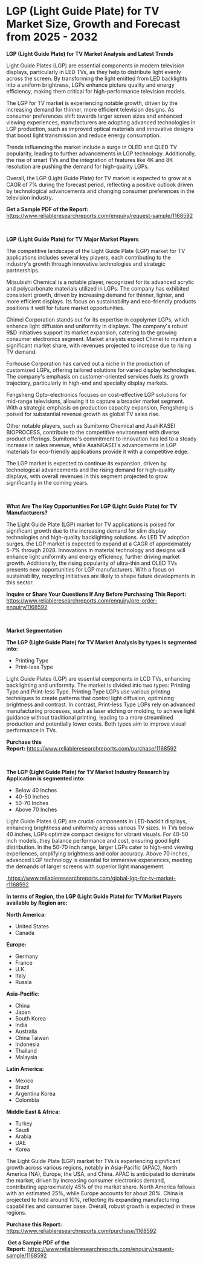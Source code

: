 <p><h1>LGP (Light Guide Plate) for TV Market Size, Growth and Forecast from 2025 - 2032</h1></p><p><strong>LGP (Light Guide Plate) for TV Market Analysis and Latest Trends</strong></p>
<p><p>Light Guide Plates (LGP) are essential components in modern television displays, particularly in LED TVs, as they help to distribute light evenly across the screen. By transforming the light emitted from LED backlights into a uniform brightness, LGPs enhance picture quality and energy efficiency, making them critical for high-performance television models.</p><p>The LGP for TV market is experiencing notable growth, driven by the increasing demand for thinner, more efficient television designs. As consumer preferences shift towards larger screen sizes and enhanced viewing experiences, manufacturers are adopting advanced technologies in LGP production, such as improved optical materials and innovative designs that boost light transmission and reduce energy consumption.</p><p>Trends influencing the market include a surge in OLED and QLED TV popularity, leading to further advancements in LGP technology. Additionally, the rise of smart TVs and the integration of features like 4K and 8K resolution are pushing the demand for high-quality LGPs.</p><p>Overall, the LGP (Light Guide Plate) for TV market is expected to grow at a CAGR of 7% during the forecast period, reflecting a positive outlook driven by technological advancements and changing consumer preferences in the television industry.</p></p>
<p><strong>Get a Sample PDF of the Report:&nbsp;</strong> <a href="https://www.reliableresearchreports.com/enquiry/request-sample/1168592?utm_campaign=3220&utm_medium=2&utm_source=Github&utm_content=ia&utm_term=15042025&utm_id=lgp-light-guide-plate-for-tv">https://www.reliableresearchreports.com/enquiry/request-sample/1168592</a></p>
<p>&nbsp;</p>
<p><strong>LGP (Light Guide Plate) for TV Major Market Players</strong></p>
<p><p>The competitive landscape of the Light Guide Plate (LGP) market for TV applications includes several key players, each contributing to the industry's growth through innovative technologies and strategic partnerships.</p><p>Mitsubishi Chemical is a notable player, recognized for its advanced acrylic and polycarbonate materials utilized in LGPs. The company has exhibited consistent growth, driven by increasing demand for thinner, lighter, and more efficient displays. Its focus on sustainability and eco-friendly products positions it well for future market opportunities.</p><p>Chimei Corporation stands out for its expertise in copolymer LGPs, which enhance light diffusion and uniformity in displays. The company's robust R&D initiatives support its market expansion, catering to the growing consumer electronics segment. Market analysts expect Chimei to maintain a significant market share, with revenues projected to increase due to rising TV demand.</p><p>Forhouse Corporation has carved out a niche in the production of customized LGPs, offering tailored solutions for varied display technologies. The company's emphasis on customer-oriented services fuels its growth trajectory, particularly in high-end and specialty display markets.</p><p>Fengsheng Opto-electronics focuses on cost-effective LGP solutions for mid-range televisions, allowing it to capture a broader market segment. With a strategic emphasis on production capacity expansion, Fengsheng is poised for substantial revenue growth as global TV sales rise.</p><p>Other notable players, such as Sumitomo Chemical and AsahiKASEI BIOPROCESS, contribute to the competitive environment with diverse product offerings. Sumitomo's commitment to innovation has led to a steady increase in sales revenue, while AsahiKASEI's advancements in LGP materials for eco-friendly applications provide it with a competitive edge.</p><p>The LGP market is expected to continue its expansion, driven by technological advancements and the rising demand for high-quality displays, with overall revenues in this segment projected to grow significantly in the coming years.</p></p>
<p>&nbsp;</p>
<p><strong>What Are The Key Opportunities For LGP (Light Guide Plate) for TV Manufacturers?</strong></p>
<p><p>The Light Guide Plate (LGP) market for TV applications is poised for significant growth due to the increasing demand for slim display technologies and high-quality backlighting solutions. As LED TV adoption surges, the LGP market is expected to expand at a CAGR of approximately 5-7% through 2028. Innovations in material technology and designs will enhance light uniformity and energy efficiency, further driving market growth. Additionally, the rising popularity of ultra-thin and OLED TVs presents new opportunities for LGP manufacturers. With a focus on sustainability, recycling initiatives are likely to shape future developments in this sector.</p></p>
<p><strong>Inquire or Share Your Questions If Any Before Purchasing This Report:</strong> <a href="https://www.reliableresearchreports.com/enquiry/pre-order-enquiry/1168592?utm_campaign=3220&utm_medium=2&utm_source=Github&utm_content=ia&utm_term=15042025&utm_id=lgp-light-guide-plate-for-tv">https://www.reliableresearchreports.com/enquiry/pre-order-enquiry/1168592</a></p>
<p>&nbsp;</p>
<p><strong>Market Segmentation</strong></p>
<p><strong>The LGP (Light Guide Plate) for TV Market Analysis by types is segmented into:</strong></p>
<p><ul><li>Printing Type</li><li>Print-less Type</li></ul></p>
<p><p>Light Guide Plates (LGP) are essential components in LCD TVs, enhancing backlighting and uniformity. The market is divided into two types: Printing Type and Print-less Type. Printing Type LGPs use various printing techniques to create patterns that control light diffusion, optimizing brightness and contrast. In contrast, Print-less Type LGPs rely on advanced manufacturing processes, such as laser etching or molding, to achieve light guidance without traditional printing, leading to a more streamlined production and potentially lower costs. Both types aim to improve visual performance in TVs.</p></p>
<p><strong>Purchase this Report:&nbsp;</strong><a href="https://www.reliableresearchreports.com/purchase/1168592?utm_campaign=3220&utm_medium=2&utm_source=Github&utm_content=ia&utm_term=15042025&utm_id=lgp-light-guide-plate-for-tv">https://www.reliableresearchreports.com/purchase/1168592</a></p>
<p>&nbsp;</p>
<p><strong>The LGP (Light Guide Plate) for TV Market Industry Research by Application is segmented into:</strong></p>
<p><ul><li>Below 40 Inches</li><li>40-50 Inches</li><li>50-70 Inches</li><li>Above 70 Inches</li></ul></p>
<p><p>Light Guide Plates (LGP) are crucial components in LED-backlit displays, enhancing brightness and uniformity across various TV sizes. In TVs below 40 inches, LGPs optimize compact designs for vibrant visuals. For 40-50 inch models, they balance performance and cost, ensuring good light distribution. In the 50-70 inch range, larger LGPs cater to high-end viewing experiences, amplifying brightness and color accuracy. Above 70 inches, advanced LGP technology is essential for immersive experiences, meeting the demands of larger screens with superior light management.</p></p>
<p><a href="https://www.reliableresearchreports.com/global-lgp-for-tv-market-r1168592?utm_campaign=3220&utm_medium=2&utm_source=Github&utm_content=ia&utm_term=15042025&utm_id=lgp-light-guide-plate-for-tv">&nbsp;https://www.reliableresearchreports.com/global-lgp-for-tv-market-r1168592</a></p>
<p><strong>In terms of Region, the LGP (Light Guide Plate) for TV Market Players available by Region are:</strong></p>
<p>
    <p> <strong> North America: </strong>
        <ul>
            <li>United States</li>
            <li>Canada</li>
        </ul>
        </p> 
    <p> <strong> Europe: </strong>
        <ul>
            <li>Germany</li>
            <li>France</li>
            <li>U.K.</li>
            <li>Italy</li>
            <li>Russia</li>
        </ul>
        </p> 
    <p> <strong> Asia-Pacific: </strong>
        <ul>
            <li>China</li>
            <li>Japan</li>
            <li>South Korea</li>
            <li>India</li>
            <li>Australia</li>
            <li>China Taiwan</li>
            <li>Indonesia</li>
            <li>Thailand</li>
            <li>Malaysia</li>
        </ul>
        </p> 
    <p> <strong> Latin America: </strong>
        <ul>
            <li>Mexico</li>
            <li>Brazil</li>
            <li>Argentina Korea</li>
            <li>Colombia</li>
        </ul>
        </p> 
    <p> <strong> Middle East & Africa: </strong>
        <ul>
            <li>Turkey</li>
            <li>Saudi</li>
            <li>Arabia</li>
            <li>UAE</li>
            <li>Korea</li>
        </ul>
    </p>
    </p>
<p><p>The Light Guide Plate (LGP) market for TVs is experiencing significant growth across various regions, notably in Asia-Pacific (APAC), North America (NA), Europe, the USA, and China. APAC is anticipated to dominate the market, driven by increasing consumer electronics demand, contributing approximately 45% of the market share. North America follows with an estimated 25%, while Europe accounts for about 20%. China is projected to hold around 10%, reflecting its expanding manufacturing capabilities and consumer base. Overall, robust growth is expected in these regions.</p></p>
<p><strong>Purchase this Report: </strong><a href="https://www.reliableresearchreports.com/purchase/1168592?utm_campaign=3220&utm_medium=2&utm_source=Github&utm_content=ia&utm_term=15042025&utm_id=lgp-light-guide-plate-for-tv">https://www.reliableresearchreports.com/purchase/1168592</a></p>
<p>&nbsp;<strong>Get a Sample PDF of the Report:&nbsp;&nbsp;</strong><a href="https://www.reliableresearchreports.com/enquiry/request-sample/1168592?utm_campaign=3220&utm_medium=2&utm_source=Github&utm_content=ia&utm_term=15042025&utm_id=lgp-light-guide-plate-for-tv">https://www.reliableresearchreports.com/enquiry/request-sample/1168592</a></p>
<p><strong></strong></p>
<p><p></p><p></p><p></p></p>